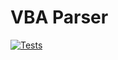 # VBA Parser

[![Tests](https://github.com/stanislavsabev/vba_parser/actions/workflows/main.yaml/badge.svg)](https://github.com/stanislavsabev/vba_parser/actions/workflows/main.yaml)
